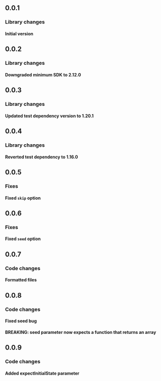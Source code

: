 ## 0.0.1

### Library changes

#### Initial version

## 0.0.2

### Library changes

#### Downgraded minimum SDK to 2.12.0

## 0.0.3

### Library changes

#### Updated test dependency version to 1.20.1

## 0.0.4

### Library changes

#### Reverted test dependency to 1.16.0

## 0.0.5

### Fixes

#### Fixed `skip` option

## 0.0.6

### Fixes

#### Fixed `seed` option

## 0.0.7

### Code changes

#### Formatted files

## 0.0.8

### Code changes

#### Fixed seed bug

#### BREAKING: seed parameter now expects a function that returns an array

## 0.0.9

### Code changes

#### Added expectInitialState parameter
